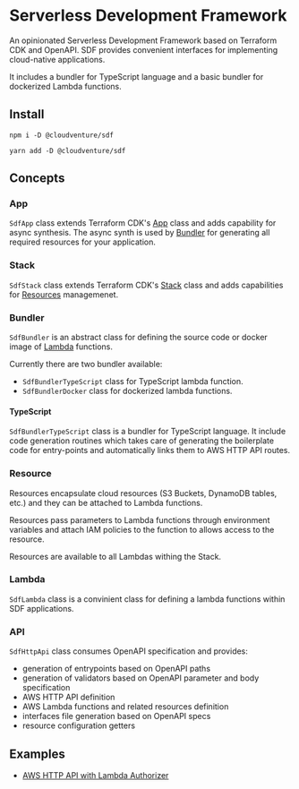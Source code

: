 # Serverless Development Framework

An opinionated Serverless Development Framework based on Terraform CDK and OpenAPI.
SDF provides convenient interfaces for implementing cloud-native applications.

It includes a bundler for TypeScript language and a basic bundler for dockerized Lambda functions.

## Install

```
npm i -D @cloudventure/sdf
```

```
yarn add -D @cloudventure/sdf
```

## Concepts

### App

`SdfApp` class extends Terraform CDK's [App](https://developer.hashicorp.com/terraform/cdktf/concepts/cdktf-architecture#app-class) class and adds capability for async synthesis. The async synth is used by [Bundler](#bundler) for generating all required resources for your application.

### Stack

`SdfStack` class extends Terraform CDK's [Stack](https://developer.hashicorp.com/terraform/cdktf/concepts/cdktf-architecture#stack-class) class and adds capabilities for [Resources](#resource) managemenet.

### Bundler

`SdfBundler` is an abstract class for defining the source code or docker image of [Lambda](#lambda) functions.

Currently there are two bundler available:

- `SdfBundlerTypeScript` class for TypeScript lambda function.
- `SdfBundlerDocker` class for dockerized lambda functions.

#### TypeScript

`SdfBundlerTypeScript` class is a bundler for TypeScript language. It include code generation routines which takes care
of generating the boilerplate code for entry-points and automatically links them to AWS HTTP API routes.

### Resource

Resources encapsulate cloud resources (S3 Buckets, DynamoDB tables, etc.) and they can be attached to Lambda functions.

Resources pass parameters to Lambda functions through environment variables and attach IAM policies to the function to allows access to the resource.

Resources are available to all Lambdas withing the Stack.

### Lambda

`SdfLambda` class is a convinient class for defining a lambda functions within SDF applications.

### API

`SdfHttpApi` class consumes OpenAPI specification and provides:

- generation of entrypoints based on OpenAPI paths
- generation of validators based on OpenAPI parameter and body specification
- AWS HTTP API definition
- AWS Lambda functions and related resources definition
- interfaces file generation based on OpenAPI specs
- resource configuration getters

## Examples

- [AWS HTTP API with Lambda Authorizer](./examples/api-lambda-auth/)
